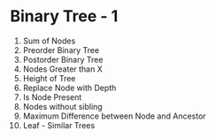 
# Binary Tree - 1

1. Sum of Nodes
2. Preorder Binary Tree
3. Postorder Binary Tree
4. Nodes Greater than X
5. Height of Tree
6. Replace Node with Depth
7. Is Node Present
8. Nodes without sibling
9. Maximum Difference between Node and Ancestor
10. Leaf - Similar Trees
